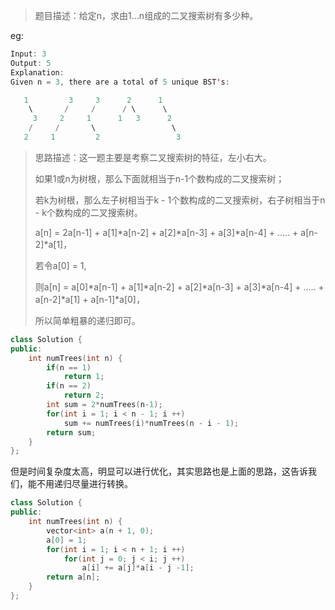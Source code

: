 > 题目描述：给定n，求由1...n组成的二叉搜索树有多少种。

eg:

```java
Input: 3
Output: 5
Explanation:
Given n = 3, there are a total of 5 unique BST's:

   1         3     3      2      1
    \       /     /      / \      \
     3     2     1      1   3      2
    /     /       \                 \
   2     1         2                 3
```

> 思路描述：这一题主要是考察二叉搜索树的特征，左小右大。
>
> 如果1或n为树根，那么下面就相当于n-1个数构成的二叉搜索树；
>
> 若k为树根，那么左子树相当于k - 1个数构成的二叉搜索树，右子树相当于n - k个数构成的二叉搜索树。
>
> a[n] = 2a[n-1] + a[1]\*a[n-2] + a[2]\*a[n-3] + a[3]\*a[n-4] + ..... + a[n-2]\*a[1]，
>
> 若令a[0] = 1,
>
> 则a[n] = a[0]\*a[n-1] + a[1]\*a[n-2] + a[2]\*a[n-3] + a[3]\*a[n-4] + ..... + a[n-2]\*a[1] + a[n-1]\*a[0]，
>
> 所以简单粗暴的递归即可。

```C++
class Solution {
public:
    int numTrees(int n) {
        if(n == 1)
            return 1;
        if(n == 2)
            return 2;
        int sum = 2*numTrees(n-1);
        for(int i = 1; i < n - 1; i ++)
            sum += numTrees(i)*numTrees(n - i - 1);
        return sum;
    }
};
```

但是时间复杂度太高，明显可以进行优化，其实思路也是上面的思路，这告诉我们，能不用递归尽量进行转换。

```C++
class Solution {
public:
    int numTrees(int n) {
        vector<int> a(n + 1, 0);
        a[0] = 1;
        for(int i = 1; i < n + 1; i ++)
            for(int j = 0; j < i; j ++)
                a[i] += a[j]*a[i - j -1];
        return a[n];
    }
};
```
